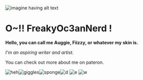![imagine having alt text](https://i.pinimg.com/564x/19/d9/35/19d93571a4ba21f3de557f3916ffb7b8.jpg)

# O~!! FreakyOc3anNerd !

**Hello, you can call me Auggie, Fiizzy, or whatever my skin is.**

*I'm an aspiring writer and artist.* 

You can check out more about me on pateron.

![heh](https://64.media.tumblr.com/30eba6fbebfd7e9603b2d3293d2f42b1/3bf62ad8d20f8b2a-ac/s250x400/28eeb0ea313fc6a16603987e6a814e66af1c2db1.gifv)![giggles](https://64.media.tumblr.com/aef9d0281bbd676b9ec74916bdfdf124/ba16d020129a2a85-32/s100x200/a63677b24e98c35821acfb50a593f1b37c3f90b5.gifv)![sponge](https://64.media.tumblr.com/bf2100700eda677c4f6dc7e5189aa7f9/ba16d020129a2a85-84/s100x200/be5481c321280052837f485084341f6e5caae54f.gifv)![d](https://64.media.tumblr.com/7b5cde0b2c05cc433b065ee2b8ae039a/5ae275cb5323d09f-32/s250x400/fa38d0d8578ebc54bea1030e26f12ec846eaad24.gifv)
![e](https://64.media.tumblr.com/f77171dbfb8dbe5bf1c754382ff02ee6/666a1b53aaa37e9e-0d/s100x200/6d772c1e36c8cc276394b4a60335b3851a253b78.gifv)
![w](https://i.pinimg.com/originals/17/15/7a/17157ab76b20ff41ee4fed2a4002aed0.gif)

